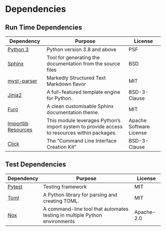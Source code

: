 # Dependencies

## Run Time Dependencies

| Dependency                                 | Purpose                                                                                      | License                 |
|--------------------------------------------|----------------------------------------------------------------------------------------------|-------------------------|
| [Python 3][python]                         | Python version 3.8 and above                                                                 | PSF                     |
| [Sphinx][Sphinx]                           | Tool for generating the documentation from the source files                                  | BSD                     |
| [myst-parser][myst-parser]                 | Markedly Structured Text  Markdown flavor                                                    | MIT                     |
| [Jinja2][Jinja2]                           | A full-featured template engine for Python.                                                  | BSD-3-Clause            |
| [Furo][furo]                               | A clean customisable Sphinx documentation theme.                                             | MIT                     |
| [Importlib Resources][importlib_resources] | This module leverages Python’s import system to provide access to resources within packages. | Apache Software License |
| [Click][click]                             | The “Command Line Interface Creation Kit”                                                    | BSD-3-Clause            |



## Test Dependencies

| Dependency                    | Purpose                                                                    | License              |
|-------------------------------|----------------------------------------------------------------------------|----------------------|
| [Pytest][pytest]              | Testing framework                                                          | MIT                  |
| [Toml][toml]                  | A Python library for parsing and creating TOML.                            | MIT                  |
| [Nox][nox]                    | A command-line tool that automates testing in multiple Python environments | Apache-2.0           |




[python]: https://docs.python.org
[Sphinx]: https://www.sphinx-doc.org/en/master/
[myst-parser]: https://myst-parser.readthedocs.io/en/latest/

[Jinja2]: https://palletsprojects.com/p/jinja/
[furo]: https://github.com/pradyunsg/furo
[importlib_resources]: https://github.com/python/importlib_resources
[click]: https://click.palletsprojects.com/en/8.1.x/

[pytest]: https://docs.pytest.org/en/stable/
[toml]: https://github.com/uiri/toml
[nox]: https://nox.thea.codes/en/stable/

